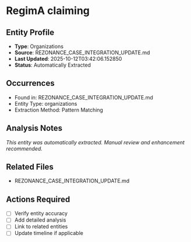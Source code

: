# RegimA claiming 

## Entity Profile
- **Type**: Organizations
- **Source**: REZONANCE_CASE_INTEGRATION_UPDATE.md
- **Last Updated**: 2025-10-12T03:42:06.152850
- **Status**: Automatically Extracted

## Occurrences
- Found in: REZONANCE_CASE_INTEGRATION_UPDATE.md
- Entity Type: organizations
- Extraction Method: Pattern Matching

## Analysis Notes
*This entity was automatically extracted. Manual review and enhancement recommended.*

## Related Files
- REZONANCE_CASE_INTEGRATION_UPDATE.md

## Actions Required
- [ ] Verify entity accuracy
- [ ] Add detailed analysis
- [ ] Link to related entities
- [ ] Update timeline if applicable

